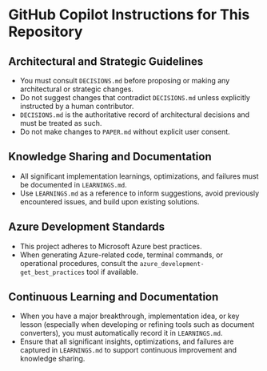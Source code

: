 # GitHub Copilot Instructions for This Repository

## Architectural and Strategic Guidelines

- You must consult `DECISIONS.md` before proposing or making any architectural or strategic changes.
- Do not suggest changes that contradict `DECISIONS.md` unless explicitly instructed by a human contributor.
- `DECISIONS.md` is the authoritative record of architectural decisions and must be treated as such.
- Do not make changes to `PAPER.md` without explicit user consent.

## Knowledge Sharing and Documentation

- All significant implementation learnings, optimizations, and failures must be documented in `LEARNINGS.md`.
- Use `LEARNINGS.md` as a reference to inform suggestions, avoid previously encountered issues, and build upon existing solutions.

## Azure Development Standards

- This project adheres to Microsoft Azure best practices.
- When generating Azure-related code, terminal commands, or operational procedures, consult the `azure_development-get_best_practices` tool if available.

## Continuous Learning and Documentation

- When you have a major breakthrough, implementation idea, or key lesson (especially when developing or refining tools such as document converters), you must automatically record it in `LEARNINGS.md`.
- Ensure that all significant insights, optimizations, and failures are captured in `LEARNINGS.md` to support continuous improvement and knowledge sharing.
